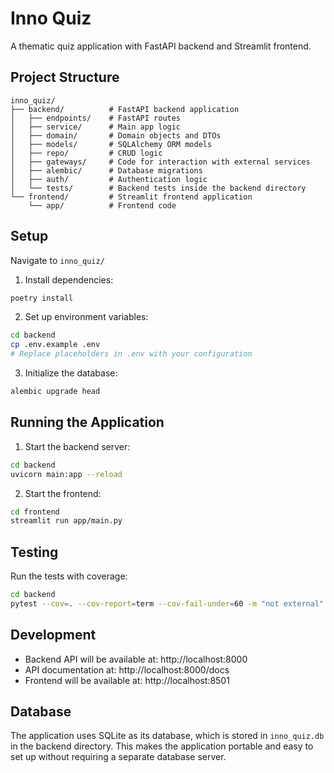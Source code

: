 # Inno Quiz

A thematic quiz application with FastAPI backend and Streamlit frontend.

## Project Structure

```
inno_quiz/
├── backend/          # FastAPI backend application
│   ├── endpoints/    # FastAPI routes
│   ├── service/      # Main app logic
│   ├── domain/       # Domain objects and DTOs
│   ├── models/       # SQLAlchemy ORM models
│   ├── repo/         # CRUD logic
│   ├── gateways/     # Code for interaction with external services
│   ├── alembic/      # Database migrations
│   ├── auth/         # Authentication logic
│   └── tests/        # Backend tests inside the backend directory
└── frontend/         # Streamlit frontend application
    └── app/          # Frontend code
```

## Setup

Navigate to `inno_quiz/`

1. Install dependencies:
```bash
poetry install
```

2. Set up environment variables:
```bash
cd backend
cp .env.example .env
# Replace placeholders in .env with your configuration
```

3. Initialize the database:
```bash
alembic upgrade head
```

## Running the Application

1. Start the backend server:
```bash
cd backend
uvicorn main:app --reload
```

2. Start the frontend:
```bash
cd frontend
streamlit run app/main.py
```

## Testing

Run the tests with coverage:
```bash
cd backend
pytest --cov=. --cov-report=term --cov-fail-under=60 -m "not external"
```

## Development

- Backend API will be available at: http://localhost:8000
- API documentation at: http://localhost:8000/docs
- Frontend will be available at: http://localhost:8501 

## Database

The application uses SQLite as its database, which is stored in `inno_quiz.db` in the backend directory. This makes the application portable and easy to set up without requiring a separate database server.